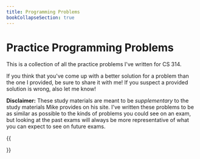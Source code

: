 ```yaml
---
title: Programming Problems
bookCollapseSection: true
---
```


# Practice Programming Problems

This is a collection of all the practice problems I've written for CS 314.

If you think that you've come up with a better solution for a problem than the
one I provided, be sure to share it with me! If you suspect a provided solution
is wrong, also let me know!

**Disclaimer:** These study materials are meant to be _supplementary_ to the
study materials Mike provides on his site. I've written these problems to be as
similar as possible to the kinds of problems you could see on an exam, but
looking at the past exams will always be more representative of what you can
expect to see on future exams.

{{<section>}}
